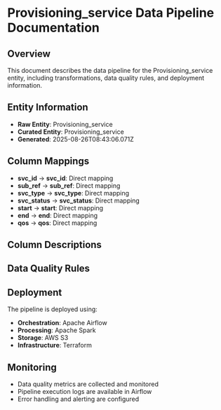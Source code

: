 # Provisioning_service Data Pipeline Documentation

## Overview
This document describes the data pipeline for the Provisioning_service entity, including transformations, data quality rules, and deployment information.

## Entity Information
- **Raw Entity**: Provisioning_service
- **Curated Entity**: Provisioning_service
- **Generated**: 2025-08-26T08:43:06.071Z

## Column Mappings
- **svc_id** → **svc_id**: Direct mapping
- **sub_ref** → **sub_ref**: Direct mapping
- **svc_type** → **svc_type**: Direct mapping
- **svc_status** → **svc_status**: Direct mapping
- **start** → **start**: Direct mapping
- **end** → **end**: Direct mapping
- **qos** → **qos**: Direct mapping

## Column Descriptions


## Data Quality Rules


## Deployment
The pipeline is deployed using:
- **Orchestration**: Apache Airflow
- **Processing**: Apache Spark
- **Storage**: AWS S3
- **Infrastructure**: Terraform

## Monitoring
- Data quality metrics are collected and monitored
- Pipeline execution logs are available in Airflow
- Error handling and alerting are configured